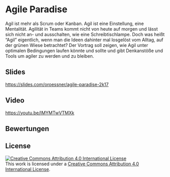 # Agile Paradise

Agil ist mehr als Scrum oder Kanban. Agil ist eine Einstellung, eine Mentalität. Agilität in Teams kommt nicht von heute auf morgen und lässt sich nicht an- und ausschalten, wie eine Schreibtischlampe. Doch was heißt “Agil” eigentlich, wenn man die Ideen dahinter mal losgelöst vom Alltag, auf der grünen Wiese betrachtet? Der Vortrag soll zeigen, wie Agil unter optimalen Bedingungen laufen könnte und sollte und gibt Denkanstöße und Tools um agiler zu werden und zu bleiben.

## Slides

<https://slides.com/oroessner/agile-paradise-2k17>

## Video

<https://youtu.be/IMYMTwVTMXk>

## Bewertungen

## License

[![Creative Commons Attribution 4.0 International License](https://i.creativecommons.org/l/by/4.0/88x31.png "Creative Commons Attribution 4.0 International License")](http://creativecommons.org/licenses/by/4.0/)    
This work is licensed under a [Creative Commons Attribution 4.0 International License](http://creativecommons.org/licenses/by/4.0/).
